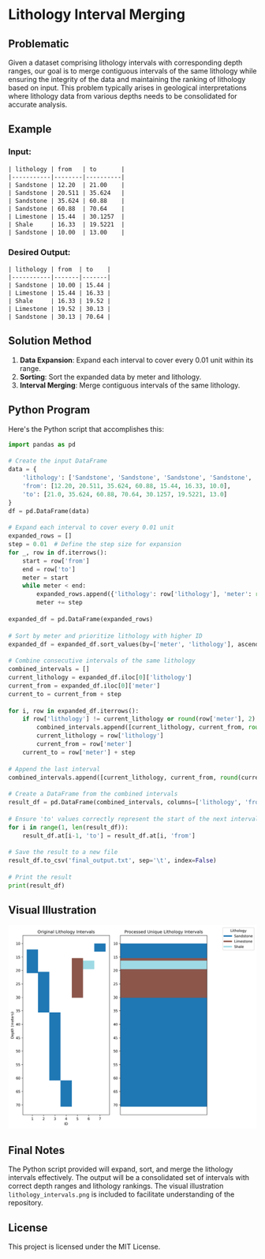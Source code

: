 # Lithology Interval Merging

## Problematic

Given a dataset comprising lithology intervals with corresponding depth ranges, our goal is to merge contiguous intervals of the same lithology while ensuring the integrity of the data and maintaining the ranking of lithology based on input. This problem typically arises in geological interpretations where lithology data from various depths needs to be consolidated for accurate analysis.

## Example

### Input:
```
| lithology | from   | to       |
|-----------|--------|----------|
| Sandstone | 12.20  | 21.00    |
| Sandstone | 20.511 | 35.624   |
| Sandstone | 35.624 | 60.88    |
| Sandstone | 60.88  | 70.64    |
| Limestone | 15.44  | 30.1257  |
| Shale     | 16.33  | 19.5221  |
| Sandstone | 10.00  | 13.00    |
```

### Desired Output:
```
| lithology | from  | to    |
|-----------|-------|-------|
| Sandstone | 10.00 | 15.44 |
| Limestone | 15.44 | 16.33 |
| Shale     | 16.33 | 19.52 |
| Limestone | 19.52 | 30.13 |
| Sandstone | 30.13 | 70.64 |
```

## Solution Method

1. **Data Expansion**: Expand each interval to cover every 0.01 unit within its range.
2. **Sorting**: Sort the expanded data by meter and lithology.
3. **Interval Merging**: Merge contiguous intervals of the same lithology.

## Python Program

Here's the Python script that accomplishes this:

```python
import pandas as pd

# Create the input DataFrame
data = {
    'lithology': ['Sandstone', 'Sandstone', 'Sandstone', 'Sandstone', 'Limestone', 'Shale', 'Sandstone'],
    'from': [12.20, 20.511, 35.624, 60.88, 15.44, 16.33, 10.0],
    'to': [21.0, 35.624, 60.88, 70.64, 30.1257, 19.5221, 13.0]
}
df = pd.DataFrame(data)

# Expand each interval to cover every 0.01 unit
expanded_rows = []
step = 0.01  # Define the step size for expansion
for _, row in df.iterrows():
    start = row['from']
    end = row['to']
    meter = start
    while meter < end:
        expanded_rows.append({'lithology': row['lithology'], 'meter': round(meter, 2)})
        meter += step

expanded_df = pd.DataFrame(expanded_rows)

# Sort by meter and prioritize lithology with higher ID
expanded_df = expanded_df.sort_values(by=['meter', 'lithology'], ascending=[True, False])

# Combine consecutive intervals of the same lithology
combined_intervals = []
current_lithology = expanded_df.iloc[0]['lithology']
current_from = expanded_df.iloc[0]['meter']
current_to = current_from + step

for i, row in expanded_df.iterrows():
    if row['lithology'] != current_lithology or round(row['meter'], 2) != round(current_to, 2):
        combined_intervals.append([current_lithology, current_from, round(current_to, 2)])
        current_lithology = row['lithology']
        current_from = row['meter']
    current_to = row['meter'] + step

# Append the last interval
combined_intervals.append([current_lithology, current_from, round(current_to, 2)])

# Create a DataFrame from the combined intervals
result_df = pd.DataFrame(combined_intervals, columns=['lithology', 'from', 'to'])

# Ensure 'to' values correctly represent the start of the next interval
for i in range(1, len(result_df)):
    result_df.at[i-1, 'to'] = result_df.at[i, 'from']

# Save the result to a new file
result_df.to_csv('final_output.txt', sep='\t', index=False)

# Print the result
print(result_df)
```

## Visual Illustration

![lithology_intervals](lithology_intervals.png)

## Final Notes

The Python script provided will expand, sort, and merge the lithology intervals effectively. The output will be a consolidated set of intervals with correct depth ranges and lithology rankings. The visual illustration `lithology_intervals.png` is included to facilitate understanding of the repository.

## License

This project is licensed under the MIT License.

